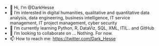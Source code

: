- 👋 Hi, I’m @DarkHesse
- 👀 I’m interested in digital humanities, qualitative and quantitative data analysis, data engineering, business intelligence, IT service management, IT project management, cyber security
- 🌱 I’m currently learning Python, R, DataViz, SQL, XML, ITIL.. and GitHub
- 💞️ I’m looking to collaborate on ... Nothing. For now.
- 📫 How to reach me: https://twitter.com/Dark_Hesse

<!---
DarkHesse/DarkHesse is a ✨ special ✨ repository because its `README.md` (this file) appears on your GitHub profile.
You can click the Preview link to take a look at your changes.
--->
